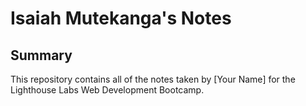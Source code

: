 # Isaiah Mutekanga's Notes

## Summary

This repository contains all of the notes taken by [Your Name] for the Lighthouse Labs Web Development Bootcamp.
